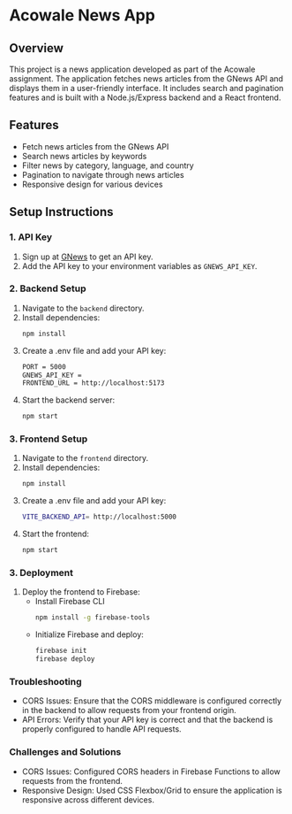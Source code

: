 # Acowale News App

## Overview
This project is a news application developed as part of the Acowale assignment. The application fetches news articles from the GNews API and displays them in a user-friendly interface. It includes search and pagination features and is built with a Node.js/Express backend and a React frontend.

## Features
- Fetch news articles from the GNews API
- Search news articles by keywords
- Filter news by category, language, and country
- Pagination to navigate through news articles
- Responsive design for various devices

## Setup Instructions

### 1. API Key
1. Sign up at [GNews](https://gnews.io) to get an API key.
2. Add the API key to your environment variables as `GNEWS_API_KEY`.

### 2. Backend Setup
1. Navigate to the `backend` directory.
2. Install dependencies:
   ```bash
   npm install
3. Create a .env file and add your API key:
   ```bash
   PORT = 5000
   GNEWS_API_KEY = 
   FRONTEND_URL = http://localhost:5173
4. Start the backend server:
   ```bash
   npm start

### 3. Frontend Setup
1. Navigate to the `frontend` directory.
2. Install dependencies:
   ```bash
   npm install
3. Create a .env file and add your API key:
   ```bash
   VITE_BACKEND_API= http://localhost:5000
4. Start the frontend:
   ```bash
   npm start

### 3. Deployment
1. Deploy the frontend to Firebase:
   - Install Firebase CLI
     ```bash
     npm install -g firebase-tools
   - Initialize Firebase and deploy:
     ```bash
     firebase init
     firebase deploy

### Troubleshooting
- CORS Issues: Ensure that the CORS middleware is configured correctly in the backend to allow requests from your frontend origin.
- API Errors: Verify that your API key is correct and that the backend is properly configured to handle API requests.

### Challenges and Solutions
- CORS Issues: Configured CORS headers in Firebase Functions to allow requests from the frontend.
- Responsive Design: Used CSS Flexbox/Grid to ensure the application is responsive across different devices.
